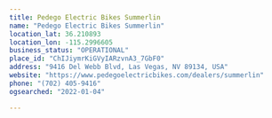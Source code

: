```yaml
---
title: Pedego Electric Bikes Summerlin
name: "Pedego Electric Bikes Summerlin"
location_lat: 36.210893
location_lon: -115.2996605
business_status: "OPERATIONAL"
place_id: "ChIJiymrKiGVyIARzvnA3_7GbF0"
address: "9416 Del Webb Blvd, Las Vegas, NV 89134, USA"
website: "https://www.pedegoelectricbikes.com/dealers/summerlin"
phone: "(702) 405-9416"
ogsearched: "2022-01-04"

---
```

